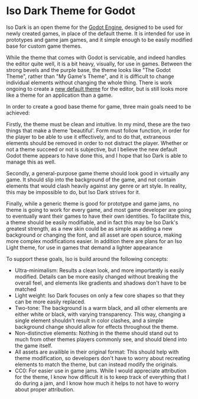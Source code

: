 Iso Dark Theme for Godot
==============

Iso Dark is an open theme for the  [Godot Engine](www.godotengine.org), designed to be used for newly created games, in place of the default theme. It is intended for use in prototypes and game jam games, and it simple enough to be easily modified base for custom game themes.

While the theme that comes with Godot is servicable, and indeed handles the editor quite well, it is a bit heavy, visually, for use in games. Between the strong bevels and the purple base, the theme looks like "The Godot Theme", rather than "My Game's Theme", and it is difficult to change individual elements without changing the whole thing. There is work ongoing to create a [new default theme](https://github.com/okamstudio/godot/pull/704) for the editor, but is still looks more like a theme for an application than a game.

In order to create a good base theme for game, three main goals need to be achieved:

Firstly, the theme must be clean and intuitive. In my mind, these are the two things that make a theme 'beautiful'. Form must follow function, in order for the player to be able to use it effectively, and to do that, extraneous elements should be removed in order to not distract the player. Whether or not a theme succeed or not is subjective, but I believe the new default Godot theme appears to have done this, and I hope that Iso Dark is able to manage this as well.

Secondly, a general-purpose game theme should look good in virtually any game. It should slip into the background of the game, and not contain elements that would clash heavily against any genre or art style. In reality, this may be impossible to do, but Iso Dark strives for it.

Finally, while a generic theme is good for prototype and game jams, no theme is going to work for every game, and most game developer are going to eventually want their games to have their own identities. To facilitate this, a theme should be easily modifiable, and in fact this may be Iso Dark's greatest strength, as a new skin could be as simple as adding a new background or changing the font, and all asset are open source, making more complex modifications easier. In addition there are plans for an Iso Light theme, for use in games that demand a lighter appearance

To support these goals, Iso is build around the following concepts:
* Ultra-minimalism: Results a clean look, and more importantly is easily modified. Details can be more easily changed without breaking the overall feel, and elements like gradients and shadows don't have to be matched
* Light weight: Iso Dark focuses on only a few core shapes so that they can be more easily replaced.
* Two-tone: The background is a warm black, and all other elements are either white or black, with varying transparency. This way, changing a single element shouldn't result in color clashes, and a simple background change should allow for effects throughout the theme.
* Non-distinctive elements: Nothing in the theme should stand out to much from other themes players commonly see, and should blend into the game itself.
* All assets are availible in their original format: This should help with theme modification, so developers don't have to worry about recreating elements to match the theme, but can instead modify the originals.
* CC0: For easier use in game jams. While I would appreciate attribution for the theme, I know how difficult it is to keep track of everything that I do during a jam, and I know how much it helps to not have to worry about proper attribution.

